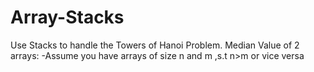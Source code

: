 # Array-Stacks
Use Stacks to handle the Towers of Hanoi Problem.
Median Value of 2 arrays:
-Assume you have arrays of size n and m ,s.t n>m or vice versa
